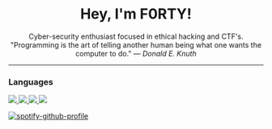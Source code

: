 <h1 align="center">Hey, I'm F0RTY!</h1>

<p align="center">Cyber-security enthusiast focused in ethical hacking and CTF's.<br>"Programming is the art of telling another human being what one wants the computer to do." ― <i>Donald E. Knuth</i></p>
<hr>

<H3>Languages</H3>
<a href=""><img src="https://img.shields.io/badge/Python-3776AB?logo=python&logoColor=white"</a>
<a href=""><img src="https://img.shields.io/badge/HTML-E34F26?logo=HTML5&logoColor=white"</a>
<a href=""><img src="https://shields.io/badge/JavaScript-F7DF1E?logo=JavaScript&logoColor=white"</a>
<a href=""><img src="https://img.shields.io/badge/Bash-557C94?logo=KaliLinux&logoColor=white"</a>

<br>

[![spotify-github-profile](https://spotify-github-profile.vercel.app/api/view?uid=xavituber&cover_image=true&theme=compact&show_offline=false&background_color=121212&interchange=true)](https://spotify-github-profile.vercel.app/api/view?uid=xavituber&redirect=true)

<br>

